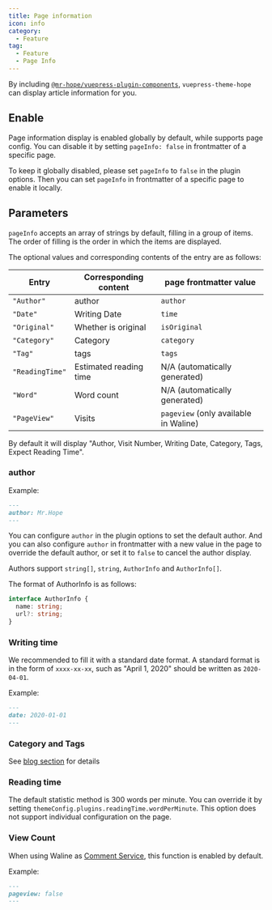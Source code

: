 ```yaml
---
title: Page information
icon: info
category:
  - Feature
tag:
  - Feature
  - Page Info
---
```


By including [`@mr-hope/vuepress-plugin-components`][components], `vuepress-theme-hope` can display article information for you.

<!-- more -->

## Enable

Page information display is enabled globally by default, while supports page config. You can disable it by setting `pageInfo: false` in frontmatter of a specific page.

To keep it globally disabled, please set `pageInfo` to `false` in the plugin options. Then you can set `pageInfo` in frontmatter of a specific page to enable it locally.

## Parameters <Badge text="Support page config" />

`pageInfo` accepts an array of strings by default, filling in a group of items. The order of filling is the order in which the items are displayed.

The optional values and corresponding contents of the entry are as follows:

| Entry           | Corresponding content  | page frontmatter value                |
| --------------- | ---------------------- | ------------------------------------- |
| `"Author"`      | author                 | `author`                              |
| `"Date"`        | Writing Date           | `time`                                |
| `"Original"`    | Whether is original    | `isOriginal`                          |
| `"Category"`    | Category               | `category`                            |
| `"Tag"`         | tags                   | `tags`                                |
| `"ReadingTime"` | Estimated reading time | N/A (automatically generated)         |
| `"Word"`        | Word count             | N/A (automatically generated)         |
| `"PageView"`    | Visits                 | `pageview` (only available in Waline) |

By default it will display "Author, Visit Number, Writing Date, Category, Tags, Expect Reading Time".

### author <Badge text="Support page config" />

Example:

```md
---
author: Mr.Hope
---
```

You can configure `author` in the plugin options to set the default author. And you can also configure `author` in frontmatter with a new value in the page to override the default author, or set it to `false` to cancel the author display.

Authors support `string[]`, `string`, `AuthorInfo` and `AuthorInfo[]`.

The format of AuthorInfo is as follows:

```ts
interface AuthorInfo {
  name: string;
  url?: string;
}
```

### Writing time

We recommended to fill it with a standard date format. A standard format is in the form of `xxxx-xx-xx`, such as "April 1, 2020" should be written as `2020-04-01`.

Example:

```md
---
date: 2020-01-01
---
```

### Category and Tags

See [blog section](../blog/category-and-tags.md) for details

### Reading time

The default statistic method is 300 words per minute. You can override it by setting `themeConfig.plugins.readingTime.wordPerMinute`. This option does not support individual configuration on the page.

### View Count <Badge text="Support page config" />

When using Waline as [Comment Service](comment.md), this function is enabled by default.

Example:

```md
---
pageview: false
---
```

[components]: https://vuepress-theme-hope.github.io/v2/components/
